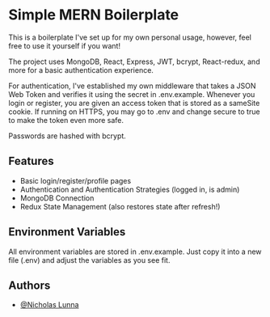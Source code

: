 # Simple MERN Boilerplate

This is a boilerplate I've set up for my own personal usage, however, feel free to use it yourself if you want!

The project uses MongoDB, React, Express, JWT, bcrypt, React-redux, and more for a basic authentication experience.

For authentication, I've established my own middleware that takes a JSON Web Token and verifies it using the secret in .env.example. Whenever you login or register, you are given an access token that is stored as a sameSite cookie. If running on HTTPS, you may go to .env and change secure to true to make the token even more safe.

Passwords are hashed with bcrypt.

## Features

- Basic login/register/profile pages
- Authentication and Authentication Strategies (logged in, is admin)
- MongoDB Connection
- Redux State Management (also restores state after refresh!)

## Environment Variables

All environment variables are stored in .env.example. Just copy it into a new file (.env) and adjust the variables as you see fit.

## Authors

- [@Nicholas Lunna](https://www.github.com/NicholasLN)
